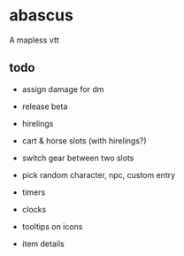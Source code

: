 # abascus

A mapless vtt

## todo

- assign damage for dm

- release beta

- hirelings
- cart & horse slots (with hirelings?)
- switch gear between two slots
- pick random character, npc, custom entry
- timers
- clocks
- tooltips on icons
- item details
